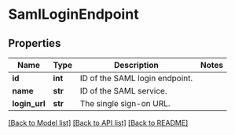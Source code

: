 # SamlLoginEndpoint

## Properties
Name | Type | Description | Notes
------------ | ------------- | ------------- | -------------
**id** | **int** | ID of the SAML login endpoint. | 
**name** | **str** | ID of the SAML service. | 
**login_url** | **str** | The single sign-on URL. | 

[[Back to Model list]](../README.md#documentation-for-models) [[Back to API list]](../README.md#documentation-for-api-endpoints) [[Back to README]](../README.md)


